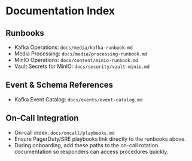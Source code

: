 # Documentation Index

## Runbooks
- Kafka Operations: `docs/media/kafka-runbook.md`
- Media Processing: `docs/media/processing-runbook.md`
- MinIO Operations: `docs/content/minio-runbook.md`
- Vault Secrets for MinIO: `docs/security/vault-minio.md`

## Event & Schema References
- Kafka Event Catalog: `docs/events/event-catalog.md`

## On-Call Integration
- On-call index: `docs/oncall/playbooks.md`
- Ensure PagerDuty/SRE playbooks link directly to the runbooks above.
- During onboarding, add these paths to the on-call rotation documentation so responders can access procedures quickly.
